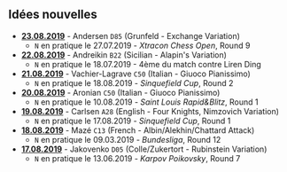 ## Idées nouvelles

* <a href="https://bobjr-1.github.io/ChessAdventures/Daily/20190823.html"><b>23.08.2019</b></a> - Andersen <code>D85</code> (Grunfeld - Exchange Variation)
    * <code>N</code> en pratique le 27.07.2019 - *Xtracon Chess Open*, Round 9
* <a href="https://bobjr-1.github.io/ChessAdventures/Daily/20190822.html"><b>22.08.2019</b></a> - Andreikin <code>B22</code> (Sicilian - Alapin's Variation)
    * <code>N</code> en pratique le 18.07.2019 - 4&egrave;me du match contre Liren Ding
* <a href="https://bobjr-1.github.io/ChessAdventures/Daily/20190821.html"><b>21.08.2019</b></a> - Vachier-Lagrave <code>C50</code> (Italian - Giuoco Pianissimo)
    * <code>N</code> en pratique le 18.08.2019 - *Sinquefield Cup*, Round 2
* <a href="https://bobjr-1.github.io/ChessAdventures/Daily/20190820.html"><b>20.08.2019</b></a> - Aronian <code>C50</code> (Italian - Giuoco Pianissimo)
    * <code>N</code> en pratique le 10.08.2019 - *Saint Louis Rapid&Blitz*, Round 1
* <a href="https://bobjr-1.github.io/ChessAdventures/Daily/20190819.html"><b>19.08.2019</b></a> - Carlsen <code>A28</code> (English - Four Knights, Nimzovich Variation)
    * <code>N</code> en pratique le 17.08.2019 - *Sinquefield Cup*, Round 1
* <a href="https://bobjr-1.github.io/ChessAdventures/Daily/20190818.html"><b>18.08.2019</b></a> - Mazé <code>C13</code> (French - Albin/Alekhin/Chattard Attack)
    * <code>N</code> en pratique le 09.03.2019 - *Bundesliga*, Round 12
* <a href="https://bobjr-1.github.io/ChessAdventures/Daily/20190817.html"><b>17.08.2019</b></a> - Jakovenko <code>D05</code> (Colle/Zukertort - Rubinstein Variation)
    * <code>N</code> en pratique le 13.06.2019 - *Karpov Poikovsky*, Round 7
